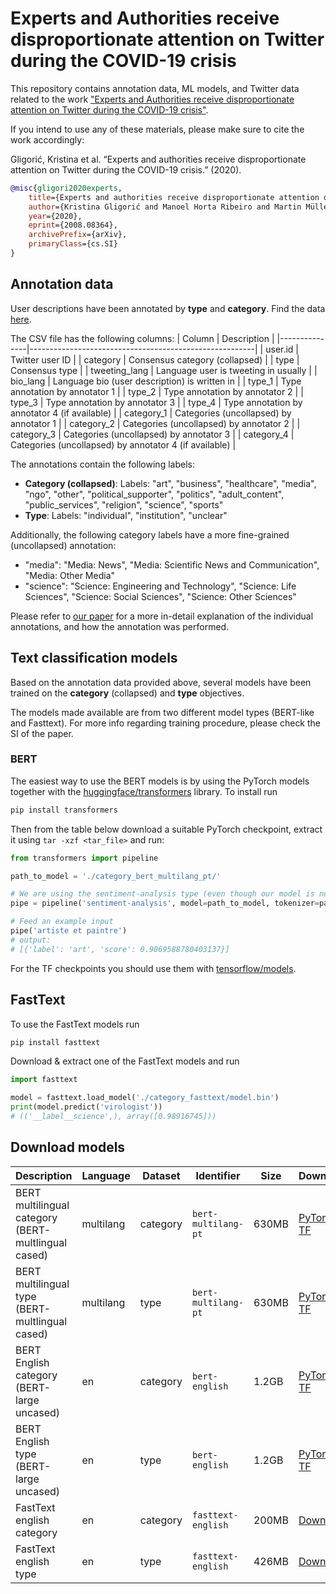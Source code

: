 # Experts and Authorities receive disproportionate attention on Twitter during the COVID-19 crisis

This repository contains annotation data, ML models, and Twitter data related to the work ["Experts and Authorities receive disproportionate attention on Twitter during the COVID-19 crisis"](https://arxiv.org/abs/2008.08364).

If you intend to use any of these materials, please make sure to cite the work accordingly:

Gligorić, Kristina et al. “Experts and authorities receive disproportionate attention on Twitter during the COVID-19 crisis.” (2020).
```bibtex
@misc{gligori2020experts,
    title={Experts and authorities receive disproportionate attention on Twitter during the COVID-19 crisis},
    author={Kristina Gligorić and Manoel Horta Ribeiro and Martin Müller and Olesia Altunina and Maxime Peyrard and Marcel Salathé and Giovanni Colavizza and Robert West},
    year={2020},
    eprint={2008.08364},
    archivePrefix={arXiv},
    primaryClass={cs.SI}
}
```
## Annotation data
User descriptions have been annotated by **type** and **category**. Find the data [here](data/annotation_data/annotation_data.csv).

The CSV file has the following columns:
| Column        | Description                                            |
|---------------|--------------------------------------------------------|
| user.id       | Twitter user ID                                        |
| category      | Consensus category (collapsed)                         |
| type          | Consensus type                                         |
| tweeting_lang | Language user is tweeting in usually                   |
| bio_lang      | Language bio (user description) is written in          |
| type_1        | Type annotation by annotator 1                         |
| type_2        | Type annotation by annotator 2                         |
| type_3        | Type annotation by annotator 3                         |
| type_4        | Type annotation by annotator 4 (if available)          |
| category_1    | Categories (uncollapsed) by annotator 1                |
| category_2    | Categories (uncollapsed) by annotator 2                |
| category_3    | Categories (uncollapsed) by annotator 3                |
| category_4    | Categories (uncollapsed) by annotator 4 (if available) |

The annotations contain the following labels:
* **Category (collapsed)**: Labels: "art", "business", "healthcare", "media", "ngo", "other", "political_supporter", "politics", "adult_content", "public_services", "religion", "science", "sports"
* **Type**: Labels: "individual", "institution", "unclear"

Additionally, the following category labels have a more fine-grained (uncollapsed) annotation:
* "media": "Media: News", "Media: Scientific News and Communication", "Media: Other Media"
* "science": "Science: Engineering and Technology", "Science: Life Sciences", "Science: Social Sciences", "Science: Other Sciences"

Please refer to [our paper](https://arxiv.org/abs/2008.08364) for a more in-detail explanation of the individual annotations, and how the annotation was performed.

## Text classification models
Based on the annotation data provided above, several models have been trained on the **category** (collapsed) and **type** objectives.

The models made available are from two different model types (BERT-like and Fasttext). For more info regarding training procedure, please check the SI of the paper.

### BERT
The easiest way to use the BERT models is by using the PyTorch models together with the [huggingface/transformers](https://github.com/huggingface/transformers) library. To install run
```bash
pip install transformers
```

Then from the table below download a suitable PyTorch checkpoint, extract it using `tar -xzf <tar_file>` and run:
```python
from transformers import pipeline

path_to_model = './category_bert_multilang_pt/'

# We are using the sentiment-analysis type (even though our model is not a sentiment analysis model)
pipe = pipeline('sentiment-analysis', model=path_to_model, tokenizer=path_to_model)

# Feed an example input
pipe('artiste et paintre')
# output:
# [{'label': 'art', 'score': 0.9069588780403137}]
```

For the TF checkpoints you should use them with [tensorflow/models](https://github.com/tensorflow/models/tree/master/official/nlp/bert).

## FastText
To use the FastText models run
```bash
pip install fasttext
```
Download & extract one of the FastText models and run
```python
import fasttext

model = fasttext.load_model('./category_fasttext/model.bin')
print(model.predict('virologist'))
# (('__label__science',), array([0.98916745]))
```

## Download models

| Description                                         | Language  | Dataset  | Identifier          | Size | Download |
|-----------------------------------------------------|-----------|----------|---------------------|------|----------|
| BERT multilingual category (BERT-multlingual cased) | multilang | category | `bert-multilang-pt` | 630MB | [PyTorch](https://digitalepidemiologylab-publications-public.s3.eu-central-1.amazonaws.com/experts-covid19-twitter/models/category_bert_multilang_pt.tar.gz) \| [TF](https://digitalepidemiologylab-publications-public.s3.eu-central-1.amazonaws.com/experts-covid19-twitter/models/category_bert_multilang_tf.tar.gz) |
| BERT multilingual type (BERT-multlingual cased)     | multilang | type     | `bert-multilang-pt` | 630MB | [PyTorch](https://digitalepidemiologylab-publications-public.s3.eu-central-1.amazonaws.com/experts-covid19-twitter/models/type_bert_multilang_pt.tar.gz) \| [TF](https://digitalepidemiologylab-publications-public.s3.eu-central-1.amazonaws.com/experts-covid19-twitter/models/type_bert_multilang_tf.tar.gz)  |
| BERT English category (BERT-large uncased)          | en        | category | `bert-english`      | 1.2GB | [PyTorch](https://digitalepidemiologylab-publications-public.s3.eu-central-1.amazonaws.com/experts-covid19-twitter/models/category_bert_en_pt.tar.gz) \| [TF](https://digitalepidemiologylab-publications-public.s3.eu-central-1.amazonaws.com/experts-covid19-twitter/models/category_bert_en_tf.tar.gz) |
| BERT English type (BERT-large uncased)              | en        | type     | `bert-english`      | 1.2GB | [PyTorch](https://digitalepidemiologylab-publications-public.s3.eu-central-1.amazonaws.com/experts-covid19-twitter/models/type_bert_en_pt.tar.gz) \| [TF](https://digitalepidemiologylab-publications-public.s3.eu-central-1.amazonaws.com/experts-covid19-twitter/models/type_bert_en_tf.tar.gz)  |
| FastText english category                           | en        | category | `fasttext-english`  | 200MB | [Download](https://digitalepidemiologylab-publications-public.s3.eu-central-1.amazonaws.com/experts-covid19-twitter/models/category_fasttext.tar.gz) |
| FastText english type                               | en        | type     | `fasttext-english`  | 426MB | [Download](https://digitalepidemiologylab-publications-public.s3.eu-central-1.amazonaws.com/experts-covid19-twitter/models/type_fasttext.tar.gz) |
